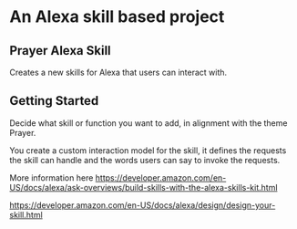 # An Alexa skill based project

## Prayer Alexa Skill
Creates a new skills for Alexa that users can interact with.

## Getting Started

Decide what skill or function you want to add, in alignment with the theme Prayer.

You create a custom interaction model for the skill,
it defines the requests the skill can handle and the words users can say to invoke the requests.


More information here
https://developer.amazon.com/en-US/docs/alexa/ask-overviews/build-skills-with-the-alexa-skills-kit.html

https://developer.amazon.com/en-US/docs/alexa/design/design-your-skill.html

